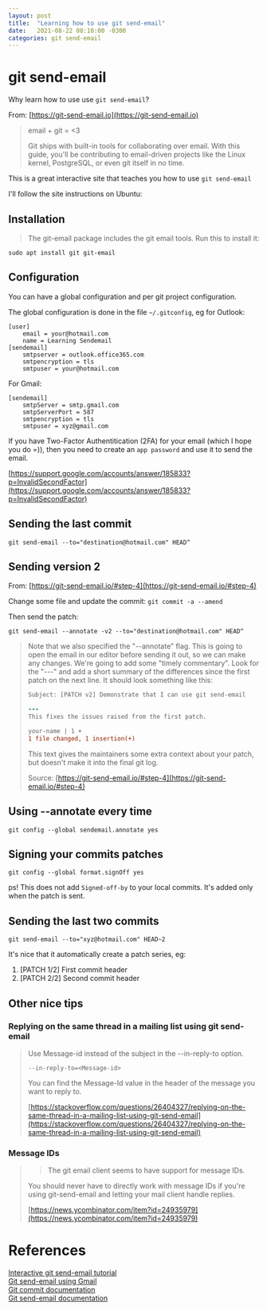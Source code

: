 ```yaml
---
layout: post
title:  "Learning how to use git send-email"
date:   2021-08-22 08:10:00 -0300
categories: git send-email 
---
```


# git send-email

Why learn how to use use `git send-email`?

From: [https://git-send-email.io](https://git-send-email.io)

> email + git = <3
>
>Git ships with built-in tools for collaborating over email. With this guide, you'll be contributing to email-driven projects like the Linux kernel, PostgreSQL, or even git itself in no time. 

This is a great interactive site that teaches you how to use `git send-email`


I'll follow the site instructions on Ubuntu:

## Installation

>The git-email package includes the git email tools. Run this to install it:

`sudo apt install git git-email`

## Configuration

You can have a global configuration and per git project configuration.

The global configuration is done in the file `~/.gitconfig`, eg for Outlook:

```git
[user]
    email = your@hotmail.com
    name = Learning Sendemail
[sendemail]
    smtpserver = outlook.office365.com
    smtpencryption = tls
    smtpuser = your@hotmail.com
```

For Gmail:

```git
[sendemail]
    smtpServer = smtp.gmail.com
    smtpServerPort = 587
    smtpencryption = tls
    smtpuser = xyz@gmail.com
```

If you have Two-Factor Authentitication (2FA) for your email (which I hope you do =)), then
you need to create an `app password` and use it to send the email.

[https://support.google.com/accounts/answer/185833?p=InvalidSecondFactor](https://support.google.com/accounts/answer/185833?p=InvalidSecondFactor)

## Sending the last commit

`git send-email --to="destination@hotmail.com" HEAD^`


## Sending version 2

From:
[https://git-send-email.io/#step-4](https://git-send-email.io/#step-4)

Change some file and update the commit: `git commit -a --amend`

Then send the patch:

`git send-email --annotate -v2 --to="destination@hotmail.com" HEAD^`

>Note that we also specified the "--annotate" flag. This is going to open the email in our editor before sending it out, so we can make any changes. We're going to add some "timely commentary". Look for the "---" and add a short summary of the differences since the first patch on the next line. It should look something like this:
>
>```patch
>Subject: [PATCH v2] Demonstrate that I can use git send-email
>
>---
>This fixes the issues raised from the first patch.
>
>your-name | 1 +
>1 file changed, 1 insertion(+)
>```
>
>This text gives the maintainers some extra context about your patch, but doesn't make it into the final git log.
>
> Source: [https://git-send-email.io/#step-4](https://git-send-email.io/#step-4)

## Using --annotate every time

`git config --global sendemail.annotate yes`

## Signing your commits patches

`git config --global format.signOff yes`

ps! This does not add `Signed-off-by` to your local commits. It's added
only when the patch is sent.

## Sending the last two commits

`git send-email --to="xyz@hotmail.com" HEAD~2`

It's nice that it automatically create a patch series, eg:

1. [PATCH 1/2] First commit header
2. [PATCH 2/2] Second commit header


## Other nice tips

### Replying on the same thread in a mailing list using git send-email

>Use Message-id instead of the subject in the --in-reply-to option.
>
>`--in-reply-to=<Message-id>`
>
>You can find the Message-Id value in the header of the message you want to reply to.
>
> [https://stackoverflow.com/questions/26404327/replying-on-the-same-thread-in-a-mailing-list-using-git-send-email](https://stackoverflow.com/questions/26404327/replying-on-the-same-thread-in-a-mailing-list-using-git-send-email)

### Message IDs

>>The git email client seems to have support for message IDs.
>
>You should never have to directly work with message IDs if you're using git-send-email and letting your mail client handle replies.
>
> [https://news.ycombinator.com/item?id=24935979](https://news.ycombinator.com/item?id=24935979)


# References

[Interactive git send-email tutorial](https://git-send-email.io)<br>
[Git send-email using Gmail ](https://gist.github.com/jasonkarns/4354421)<br>
[Git commit documentation](https://git-scm.com/docs/git-commit#Documentation/git-commit.txt--a)<br>
[Git send-email documentation](https://git-scm.com/docs/git-send-email#Documentation/git-send-email.txt---in-reply-toltidentifiergt)

